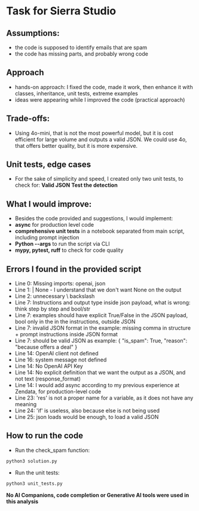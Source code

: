 # Task for Sierra Studio

## Assumptions:
 - the code is supposed to identify emails that are spam
 - the code has missing parts, and probably wrong code

## Approach
- hands-on approach: I fixed the code, made it work, then enhance it with classes, inheritance, unit tests, extreme examples
- ideas were appearing while I improved the code (practical approach)

## Trade-offs:
- Using 4o-mini, that is not the most powerful model, but it is cost efficient for large volume and outputs a valid JSON. We could use 4o, that offers better quality, but it is more expensive.

## Unit tests, edge cases
- For the sake of simplicity and speed, I created only two unit tests, to check for:
**Valid JSON**
**Test the detection**

## What I would improve:
- Besides the code provided and suggestions, I would implement:
- **async** for production level code
- **comprehensive unit tests** in a notebook separated from main script, including prompt injection
- **Python --args** to run the script via CLI
- **mypy, pytest, ruff** to check for code quality


## Errors I found in the provided script
- Line 0: Missing imports: openai, json
- Line 1: | None - I understand that we don't want None on the output
- Line 2: unnecessary \ backslash
- Line 7: Instructions and output type inside json payload, what is wrong: think step by step and bool/str
- Line 7: examples should have explicit True/False in the JSON payload, bool only in the in the instructions, outside JSON
- Line 7: invalid JSON format in the example: missing comma in structure + prompt instructions inside JSON format
- Line 7: should be valid JSON as example:
{
"is_spam": True,
"reason": "because offers a deal"
}
- Line 14: OpenAI client not defined
- Line 16: system message not defined
- Line 14: No OpenAI API Key
- Line 14: No explicit definition that we want the output as a JSON, and not text (response_format)
- Line 14: I would add async according to my previous experience at Zendata, for production-level code
- Line 23: 'res' is not a proper name for a variable, as it does not have any meaning
- Line 24: 'if' is useless, also because else is not being used
- Line 25: json loads would be enough, to load a valid JSON

## How to run the code

- Run the check_spam function:
```python
python3 solution.py
```

- Run the unit tests:
```python
python3 unit_tests.py
```

**No AI Companions, code completion or Generative AI tools were used in this analysis**